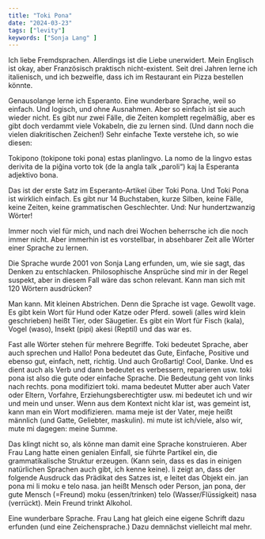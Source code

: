 ```yaml
---
title: "Toki Pona"
date: "2024-03-23"
tags: ["levity"]
keywords: ["Sonja Lang" ]
---
```

Ich liebe Fremdsprachen. Allerdings ist die Liebe unerwidert. Mein Englisch ist okay, aber Französisch praktisch nicht-existent. Seit drei Jahren lerne ich italienisch, und ich bezweifle, dass ich im Restaurant ein Pizza bestellen könnte.

Genausolange lerne ich Esperanto. Eine wunderbare Sprache, weil so einfach. Und logisch, und ohne Ausnahmen. Aber so einfach ist sie auch wieder nicht. Es gibt nur zwei Fälle, die Zeiten komplett regelmäßig, aber es gibt doch verdammt viele Vokabeln, die zu lernen sind. (Und dann noch die vielen diakritischen Zeichen!) Sehr einfache Texte verstehe ich, so wie diesen:

Tokipono (tokipone toki pona) estas planlingvo. La nomo de la lingvo estas derivita de la piĝina vorto tok (de la angla talk „paroli“) kaj la Esperanta adjektivo bona.

Das ist der erste Satz im Esperanto-Artikel über Toki Pona. Und Toki Pona ist wirklich einfach. 
Es gibt nur 14 Buchstaben, kurze Silben, keine Fälle, keine Zeiten, keine grammatischen Geschlechter. Und: Nur hundertzwanzig Wörter!

Immer noch viel für mich, und nach drei Wochen beherrsche ich die noch immer nicht. Aber immerhin ist es vorstellbar, in absehbarer Zeit alle Wörter einer Sprache zu lernen.

Die Sprache wurde 2001 von Sonja Lang erfunden, um, wie sie sagt, das Denken zu entschlacken. Philosophische Ansprüche sind mir in der Regel suspekt, aber in diesem Fall wäre das schon relevant. Kann man sich mit 120 Wörtern ausdrücken? 

Man kann. Mit kleinen Abstrichen. Denn die Sprache ist vage. Gewollt vage. Es gibt kein Wort für Hund oder Katze oder Pferd. soweli (alles wird klein geschrieben) heißt Tier, oder Säugetier. Es gibt ein Wort für Fisch (kala), Vogel (waso), Insekt (pipi) akesi (Reptil) und das war es. 

Fast alle Wörter stehen für mehrere Begriffe. Toki bedeutet Sprache, aber auch sprechen und Hallo! Pona bedeutet das Gute, Einfache, Positive und ebenso gut, einfach, nett, richtig. Und auch Großartig! Cool, Danke. Und es dient auch als Verb und dann bedeutet es verbessern, reparieren usw. toki pona ist also die gute oder einfache Sprache. Die Bedeutung geht von links nach rechts. pona modifiziert toki. mama bedeutet Mutter aber auch Vater oder Eltern, Vorfahre, Erziehungsberechtigter usw. mi bedeutet ich und wir und mein und unser. Wenn aus dem Kontext nicht klar ist, was gemeint ist, kann man ein Wort modifizieren. mama meje ist der Vater, meje heißt männlich (und Gatte, Geliebter, maskulin). mi mute ist ich/viele, also wir, mute mi dagegen: meine Summe. 

Das klingt nicht so, als könne man damit eine Sprache konstruieren. Aber Frau Lang hatte einen genialen Einfall, sie führte Partikel ein, die grammatikalische Struktur erzeugen. (Kann sein, dass es das in einigen natürlichen Sprachen auch gibt, ich kenne keine). li zeigt an, dass der folgende Ausdruck das Prädikat des Satzes ist, e leitet das Objekt ein. jan pona mi li moku e telo nasa. jan heißt Mensch oder Person, jan pona, der gute Mensch (=Freund) moku (essen/trinken) telo (Wasser/Flüssigkeit) nasa (verrückt). Mein Freund trinkt Alkohol. 

Eine wunderbare Sprache. Frau Lang hat gleich eine eigene Schrift dazu erfunden (und eine Zeichensprache.) Dazu demnächst vielleicht mal mehr.